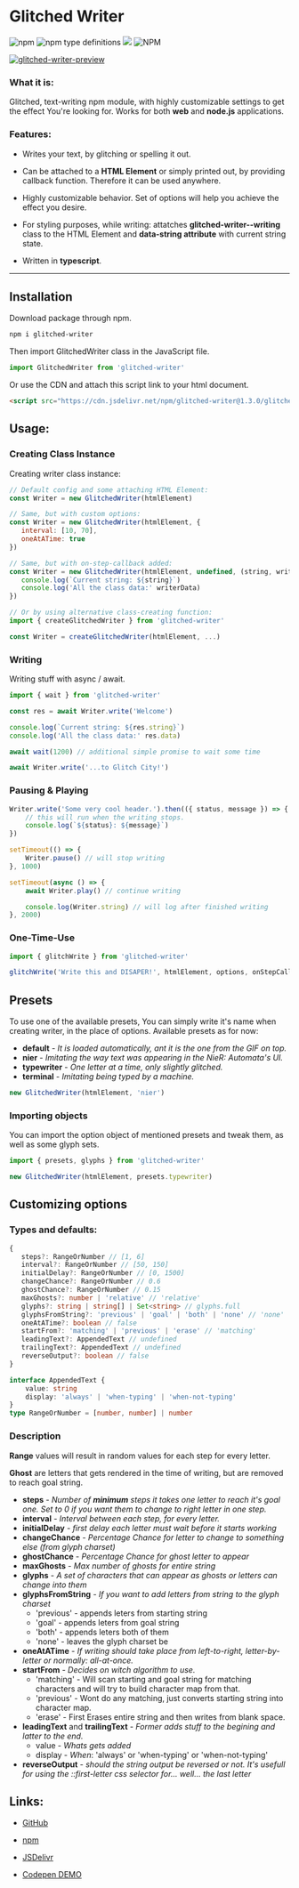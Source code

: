 # Glitched Writer

![npm](https://img.shields.io/npm/v/glitched-writer) ![npm type definitions](https://img.shields.io/npm/types/glitched-writer) [![](https://data.jsdelivr.com/v1/package/npm/glitched-writer/badge?style=rounded)](https://www.jsdelivr.com/package/npm/glitched-writer) ![NPM](https://img.shields.io/npm/l/glitched-writer)

[![glitched-writer-preview](https://user-images.githubusercontent.com/24491503/67164275-06ab6900-f379-11e9-81ac-cab76dbc8dcd.gif)](https://codepen.io/thetarnav/pen/MWWyPzY)

### What it is:

Glitched, text-writing npm module, with highly customizable settings to get the effect You're looking for. Works for both **web** and **node.js** applications.

### Features:

-  Writes your text, by glitching or spelling it out.

-  Can be attached to a **HTML Element** or simply printed out, by providing callback function. Therefore it can be used anywhere.

-  Highly customizable behavior. Set of options will help you achieve the effect you desire.

-  For styling purposes, while writing: attatches **glitched-writer--writing** class to the HTML Element and **data-string attribute** with current string state.

-  Written in **typescript**.

---

## Installation

Download package through npm.

```bash
npm i glitched-writer
```

Then import GlitchedWriter class in the JavaScript file.

```js
import GlitchedWriter from 'glitched-writer'
```

Or use the CDN and attach this script link to your html document.

```html
<script src="https://cdn.jsdelivr.net/npm/glitched-writer@1.3.0/glitchedWriter.min.js"></script>
```

## Usage:

### Creating Class Instance

Creating writer class instance:

```js
// Default config and some attaching HTML Element:
const Writer = new GlitchedWriter(htmlElement)

// Same, but with custom options:
const Writer = new GlitchedWriter(htmlElement, {
   interval: [10, 70],
   oneAtATime: true
})

// Same, but with on-step-callback added:
const Writer = new GlitchedWriter(htmlElement, undefined, (string, writerData) => {
   console.log(`Current string: ${string}`)
   console.log('All the class data:' writerData)
})

// Or by using alternative class-creating function:
import { createGlitchedWriter } from 'glitched-writer'

const Writer = createGlitchedWriter(htmlElement, ...)
```

### Writing

Writing stuff with async / await.

```js
import { wait } from 'glitched-writer'

const res = await Writer.write('Welcome')

console.log(`Current string: ${res.string}`)
console.log('All the class data:' res.data)

await wait(1200) // additional simple promise to wait some time

await Writer.write('...to Glitch City!')
```

### Pausing & Playing

```js
Writer.write('Some very cool header.').then(({ status, message }) => {
	// this will run when the writing stops.
	console.log(`${status}: ${message}`)
})

setTimeout(() => {
	Writer.pause() // will stop writing
}, 1000)

setTimeout(async () => {
	await Writer.play() // continue writing

	console.log(Writer.string) // will log after finished writing
}, 2000)
```

### One-Time-Use

```js
import { glitchWrite } from 'glitched-writer'

glitchWrite('Write this and DISAPER!', htmlElement, options, onStepCallback)
```

## Presets

To use one of the available presets, You can simply write it's name when creating writer, in the place of options.
Available presets as for now:

-  **default** - _It is loaded automatically, ant it is the one from the GIF on top._
-  **nier** - _Imitating the way text was appearing in the NieR: Automata's UI._
-  **typewriter** - _One letter at a time, only slightly glitched._
-  **terminal** - _Imitating being typed by a machine._

```js
new GlitchedWriter(htmlElement, 'nier')
```

### Importing objects

You can import the option object of mentioned presets and tweak them, as well as some glyph sets.

```js
import { presets, glyphs } from 'glitched-writer'

new GlitchedWriter(htmlElement, presets.typewriter)
```

## Customizing options

### Types and defaults:

```ts
{
   steps?: RangeOrNumber // [1, 6]
   interval?: RangeOrNumber // [50, 150]
   initialDelay?: RangeOrNumber // [0, 1500]
   changeChance?: RangeOrNumber // 0.6
   ghostChance?: RangeOrNumber // 0.15
   maxGhosts?: number | 'relative' // 'relative'
   glyphs?: string | string[] | Set<string> // glyphs.full
   glyphsFromString?: 'previous' | 'goal' | 'both' | 'none' // 'none'
   oneAtATime?: boolean // false
   startFrom?: 'matching' | 'previous' | 'erase' // 'matching'
   leadingText?: AppendedText // undefined
   trailingText?: AppendedText // undefined
   reverseOutput?: boolean // false
}

interface AppendedText {
	value: string
	display: 'always' | 'when-typing' | 'when-not-typing'
}
type RangeOrNumber = [number, number] | number
```

### Description

**Range** values will result in random values for each step for every letter.

**Ghost** are letters that gets rendered in the time of writing, but are removed to reach goal string.

-  **steps** - _Number of **minimum** steps it takes one letter to reach it's goal one. Set to 0 if you want them to change to right letter in one step._
-  **interval** - _Interval between each step, for every letter._
-  **initialDelay** - _first delay each letter must wait before it starts working_
-  **changeChance** - _Percentage Chance for letter to change to something else (from glyph charset)_
-  **ghostChance** - _Percentage Chance for ghost letter to appear_
-  **maxGhosts** - _Max number of ghosts for entire string_
-  **glyphs** - _A set of characters that can appear as ghosts or letters can change into them_
-  **glyphsFromString** - _If you want to add letters from string to the glyph charset_
   -  'previous' - appends leters from starting string
   -  'goal' - appends leters from goal string
   -  'both' - appends leters both of them
   -  'none' - leaves the glyph charset be
-  **oneAtATime** - _If writing should take place from left-to-right, letter-by-letter or normally: all-at-once._
-  **startFrom** - _Decides on witch algorithm to use._
   -  'matching' - Will scan starting and goal string for matching characters and will try to build character map from that.
   -  'previous' - Wont do any matching, just converts starting string into character map.
   -  'erase' - First Erases entire string and then writes from blank space.
-  **leadingText** and **trailingText** - _Former adds stuff to the begining and latter to the end._
   -  value - _Whats gets added_
   -  display - _When_: 'always' or 'when-typing' or 'when-not-typing'
-  **reverseOutput** - _should the string output be reversed or not. It's usefull for using the ::first-letter css selector for... well... the last letter_

## Links:

-  [GitHub](https://github.com/thetarnav/glitched-writer 'GitHub')

-  [npm](https://www.npmjs.com/package/glitched-writer 'npm')

-  [JSDelivr](https://www.jsdelivr.com/package/npm/glitched-writer 'JSDelivr')

-  [Codepen DEMO](https://codepen.io/thetarnav/pen/MWWyPzY 'Codepen DEMO')

